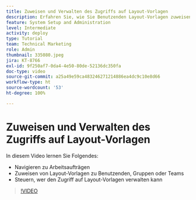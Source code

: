 ```yaml
---
title: Zuweisen und Verwalten des Zugriffs auf Layout-Vorlagen
description: Erfahren Sie, wie Sie Benutzenden Layout-Vorlagen zuweisen und steuern können, wer den Zugriff verwalten kann.
feature: System Setup and Administration
level: Intermediate
activity: deploy
type: Tutorial
team: Technical Marketing
role: Admin
thumbnail: 335080.jpeg
jira: KT-8766
exl-id: 9f250af7-0da4-4e50-80de-52136dc350fa
doc-type: video
source-git-commit: a25a49e59ca483246271214886ea4dc9c10e8d66
workflow-type: ht
source-wordcount: '53'
ht-degree: 100%

---
```


# Zuweisen und Verwalten des Zugriffs auf Layout-Vorlagen

In diesem Video lernen Sie Folgendes:

* Navigieren zu Arbeitsaufträgen
* Zuweisen von Layout-Vorlagen zu Benutzenden, Gruppen oder Teams
* Steuern, wer den Zugriff auf Layout-Vorlagen verwalten kann

>[!VIDEO](https://video.tv.adobe.com/v/335080/?quality=12&learn=on)
